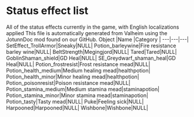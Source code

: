# Status effect list
All of the status effects currently in the game, with English localizations applied
This file is automatically generated from Valheim using the JotunnDoc mod found on our GitHub.
Object |Name |Category |
---|---|---|
SetEffect_TrollArmor|Sneaky|NULL|
Potion_barleywine|Fire resistance barley wine|NULL|
BeltStrength|Megingjord|NULL|
Tared|Tared|NULL|
GoblinShaman_shield|GD Heal|NULL|
SE_Greydwarf_shaman_heal|GD Heal|NULL|
Potion_frostresist|Frost resistance mead|NULL|
Potion_health_medium|Medium healing mead|healthpotion|
Potion_health_minor|Minor healing mead|healthpotion|
Potion_poisonresist|Poison resistance mead|NULL|
Potion_stamina_medium|Medium stamina mead|staminapotion|
Potion_stamina_minor|Minor stamina mead|staminapotion|
Potion_tasty|Tasty mead|NULL|
Puke|Feeling sick|NULL|
Harpooned|Harpooned|NULL|
Wishbone|Wishbone|NULL|
